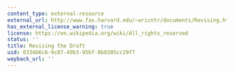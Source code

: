 ```yaml
---
content_type: external-resource
external_url: http://www.fas.harvard.edu/~wricntr/documents/Revising.html
has_external_license_warning: true
license: https://en.wikipedia.org/wiki/All_rights_reserved
status: ''
title: Revising the Draft
uid: 0334b6c6-9c07-49b3-95bf-0b8305cc29f7
wayback_url: ''
---
```

